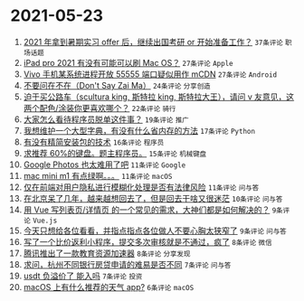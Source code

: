 # 2021-05-23

1. [2021 年拿到暑期实习 offer 后，继续出国考研 or 开始准备工作？](https://www.v2ex.com/t/778644) `37条评论` `职场话题`
1. [iPad pro 2021 有没有可能可以刷 Mac OS？](https://www.v2ex.com/t/778642) `27条评论` `Apple`
1. [Vivo 手机某系统进程开放 55555 端口疑似用作 mCDN](https://www.v2ex.com/t/778678) `27条评论` `Android`
1. [不要问在不在（Don't Say Zai Ma）](https://www.v2ex.com/t/778681) `24条评论` `分享创造`
1. [迫于买公路车（scultura king, 斯特拉 king, 斯特拉大王），请问 v 友意见，这两个配色/涂装你更喜欢哪个？](https://www.v2ex.com/t/778633) `22条评论` `骑行`
1. [大家怎么看待程序员脱单这件事？](https://www.v2ex.com/t/778639) `19条评论` `推广`
1. [我想维护一个大型字典，有没有什么省内存的方法](https://www.v2ex.com/t/778691) `17条评论` `Python`
1. [有没有精简安装包的技术](https://www.v2ex.com/t/778632) `16条评论` `程序员`
1. [求推荐 60%的键盘。题主程序员。](https://www.v2ex.com/t/778654) `15条评论` `机械键盘`
1. [Google Photos 也太难用了吧](https://www.v2ex.com/t/778695) `11条评论` `Google`
1. [mac mini m1 有点绿啊。。。](https://www.v2ex.com/t/778692) `11条评论` `macOS`
1. [仅在前端对用户隐私进行模糊化处理是否有法律风险](https://www.v2ex.com/t/778659) `11条评论` `问与答`
1. [在北京呆了几年，越来越想回去了，但是回去干啥又很迷茫](https://www.v2ex.com/t/778679) `10条评论` `问与答`
1. [用 Vue 写列表页/详情页 的一个常见的需求，大神们都是如何解决的？](https://www.v2ex.com/t/778669) `9条评论` `Vue.js`
1. [今天只想给各位看看，并指点指点各位做人不要心胸太狭窄了](https://www.v2ex.com/t/778668) `9条评论` `问与答`
1. [写了一个比价返利小程序，提交多次审核就是不通过，疯了](https://www.v2ex.com/t/778690) `8条评论` `微信`
1. [腾讯推出了一款教育资源加速器](https://www.v2ex.com/t/778675) `8条评论` `分享发现`
1. [求问，杭州不同银行房贷申请的难易是否不同](https://www.v2ex.com/t/778664) `7条评论` `问与答`
1. [usdt 负溢价了 能入吗](https://www.v2ex.com/t/778650) `7条评论` `投资`
1. [macOS 上有什么推荐的天气 app?](https://www.v2ex.com/t/778683) `6条评论` `macOS`
